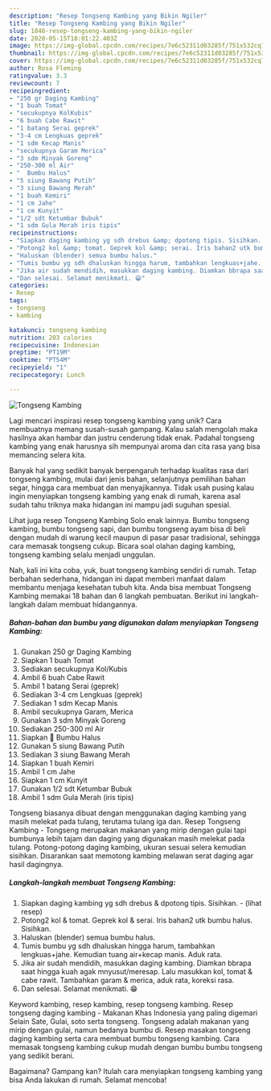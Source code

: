 ```yaml
---
description: "Resep Tongseng Kambing yang Bikin Ngiler"
title: "Resep Tongseng Kambing yang Bikin Ngiler"
slug: 1846-resep-tongseng-kambing-yang-bikin-ngiler
date: 2020-05-15T18:01:22.403Z
image: https://img-global.cpcdn.com/recipes/7e6c52311d03285f/751x532cq70/tongseng-kambing-foto-resep-utama.jpg
thumbnail: https://img-global.cpcdn.com/recipes/7e6c52311d03285f/751x532cq70/tongseng-kambing-foto-resep-utama.jpg
cover: https://img-global.cpcdn.com/recipes/7e6c52311d03285f/751x532cq70/tongseng-kambing-foto-resep-utama.jpg
author: Rosa Fleming
ratingvalue: 3.3
reviewcount: 7
recipeingredient:
- "250 gr Daging Kambing"
- "1 buah Tomat"
- "secukupnya KolKubis"
- "6 buah Cabe Rawit"
- "1 batang Serai geprek"
- "3-4 cm Lengkuas geprek"
- "1 sdm Kecap Manis"
- "secukupnya Garam Merica"
- "3 sdm Minyak Goreng"
- "250-300 ml Air"
- "  Bumbu Halus"
- "5 siung Bawang Putih"
- "3 siung Bawang Merah"
- "1 buah Kemiri"
- "1 cm Jahe"
- "1 cm Kunyit"
- "1/2 sdt Ketumbar Bubuk"
- "1 sdm Gula Merah iris tipis"
recipeinstructions:
- "Siapkan daging kambing yg sdh drebus &amp; dpotong tipis. Sisihkan.             (lihat resep)"
- "Potong2 kol &amp; tomat. Geprek kol &amp; serai. Iris bahan2 utk bumbu halus. Sisihkan."
- "Haluskan (blender) semua bumbu halus."
- "Tumis bumbu yg sdh dhaluskan hingga harum, tambahkan lengkuas+jahe. Kemudian tuang air+kecap manis. Aduk rata."
- "Jika air sudah mendidih, masukkan daging kambing. Diamkan bbrapa saat hingga kuah agak mnyusut/meresap. Lalu masukkan kol, tomat &amp; cabe rawit. Tambahkan garam &amp; merica, aduk rata, koreksi rasa."
- "Dan selesai. Selamat menikmati. 😁"
categories:
- Resep
tags:
- tongseng
- kambing

katakunci: tongseng kambing 
nutrition: 203 calories
recipecuisine: Indonesian
preptime: "PT19M"
cooktime: "PT54M"
recipeyield: "1"
recipecategory: Lunch

---
```



![Tongseng Kambing](https://img-global.cpcdn.com/recipes/7e6c52311d03285f/751x532cq70/tongseng-kambing-foto-resep-utama.jpg)

Lagi mencari inspirasi resep tongseng kambing yang unik? Cara membuatnya memang susah-susah gampang. Kalau salah mengolah maka hasilnya akan hambar dan justru cenderung tidak enak. Padahal tongseng kambing yang enak harusnya sih mempunyai aroma dan cita rasa yang bisa memancing selera kita.

Banyak hal yang sedikit banyak berpengaruh terhadap kualitas rasa dari tongseng kambing, mulai dari jenis bahan, selanjutnya pemilihan bahan segar, hingga cara membuat dan menyajikannya. Tidak usah pusing kalau ingin menyiapkan tongseng kambing yang enak di rumah, karena asal sudah tahu triknya maka hidangan ini mampu jadi suguhan spesial.

Lihat juga resep Tongseng Kambing Solo enak lainnya. Bumbu tongseng kambing, bumbu tongseng sapi, dan bumbu tongseng ayam bisa di beli dengan mudah di warung kecil maupun di pasar pasar tradisional, sehingga cara memasak tongseng cukup. Bicara soal olahan daging kambing, tongseng kambing selalu menjadi unggulan.


Nah, kali ini kita coba, yuk, buat tongseng kambing sendiri di rumah. Tetap berbahan sederhana, hidangan ini dapat memberi manfaat dalam membantu menjaga kesehatan tubuh kita. Anda bisa membuat Tongseng Kambing memakai 18 bahan dan 6 langkah pembuatan. Berikut ini langkah-langkah dalam membuat hidangannya.

<!--inarticleads1-->

##### Bahan-bahan dan bumbu yang digunakan dalam menyiapkan Tongseng Kambing:

1. Gunakan 250 gr Daging Kambing
1. Siapkan 1 buah Tomat
1. Sediakan secukupnya Kol/Kubis
1. Ambil 6 buah Cabe Rawit
1. Ambil 1 batang Serai (geprek)
1. Sediakan 3-4 cm Lengkuas (geprek)
1. Sediakan 1 sdm Kecap Manis
1. Ambil secukupnya Garam, Merica
1. Gunakan 3 sdm Minyak Goreng
1. Sediakan 250-300 ml Air
1. Siapkan  🍛 Bumbu Halus
1. Gunakan 5 siung Bawang Putih
1. Sediakan 3 siung Bawang Merah
1. Siapkan 1 buah Kemiri
1. Ambil 1 cm Jahe
1. Siapkan 1 cm Kunyit
1. Gunakan 1/2 sdt Ketumbar Bubuk
1. Ambil 1 sdm Gula Merah (iris tipis)


Tongseng biasanya dibuat dengan menggunakan daging kambing yang masih melekat pada tulang, terutama tulang iga dan. Resep Tongseng Kambing - Tongseng merupakan makanan yang mirip dengan gulai tapi bumbunya lebih tajam dan daging yang digunakan masih melekat pada tulang. Potong-potong daging kambing, ukuran sesuai selera kemudian sisihkan. Disarankan saat memotong kambing melawan serat daging agar hasil dagingnya. 

<!--inarticleads2-->

##### Langkah-langkah membuat Tongseng Kambing:

1. Siapkan daging kambing yg sdh drebus &amp; dpotong tipis. Sisihkan. -             (lihat resep)
1. Potong2 kol &amp; tomat. Geprek kol &amp; serai. Iris bahan2 utk bumbu halus. Sisihkan.
1. Haluskan (blender) semua bumbu halus.
1. Tumis bumbu yg sdh dhaluskan hingga harum, tambahkan lengkuas+jahe. Kemudian tuang air+kecap manis. Aduk rata.
1. Jika air sudah mendidih, masukkan daging kambing. Diamkan bbrapa saat hingga kuah agak mnyusut/meresap. Lalu masukkan kol, tomat &amp; cabe rawit. Tambahkan garam &amp; merica, aduk rata, koreksi rasa.
1. Dan selesai. Selamat menikmati. 😁


Keyword kambing, resep kambing, resep tongseng kambing. Resep tongseng daging kambing - Makanan Khas Indonesia yang paling digemari Selain Sate, Gulai, soto serta tongseng. Tongseng adalah makanan yang mirip dengan gulai, namun bedanya bumbu di. Resep masakan tongseng daging kambing serta cara membuat bumbu tongseng kambing. Cara memasak tongseng kambing cukup mudah dengan bumbu bumbu tongseng yang sedikit berani. 

Bagaimana? Gampang kan? Itulah cara menyiapkan tongseng kambing yang bisa Anda lakukan di rumah. Selamat mencoba!

